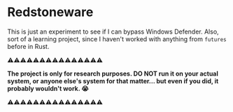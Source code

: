 # Redstoneware

This is just an experiment to see if I can bypass Windows Defender.
Also, sort of a learning project, since I haven't worked with
anything from `futures` before in Rust.

⚠⚠⚠⚠⚠⚠⚠⚠⚠⚠⚠⚠⚠⚠⚠

**The project is only for research purposes. DO NOT run it on your
actual system, or anyone else's system for that matter...
but even if you did, it probably wouldn't work. 😭**

⚠⚠⚠⚠⚠⚠⚠⚠⚠⚠⚠⚠⚠⚠⚠
